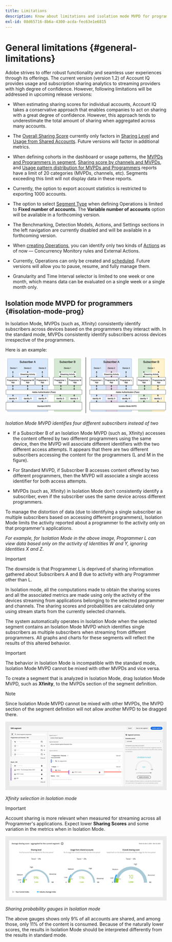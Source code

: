 ```yaml
---
title: Limitations
description: Know about limitations and isolation mode MVPD for programmers in Account IQ.
exl-id: 08d65716-8b6a-4300-acda-fec63e1e6815
---
```

# General limitations {#general-limitations}

Adobe strives to offer robust functionality and seamless user experiences through its offerings. The current version (version 1.2) of Account IQ provides usage and subscription sharing analytics to streaming providers with high degree of confidence. However, following limitations will be addressed in upcoming release versions:

* When estimating sharing scores for individual accounts, Account IQ takes a conservative approach that enables companies to act on sharing with a great degree of confidence. However, this approach tends to underestimate the total amount of sharing when aggregated across many accounts.

* The [Overall Sharing Score](/help/accountiq/data-panels.md#overall-sharing-score) currently only factors in [Sharing Level](/help/accountiq/data-panels.md#sharing-level) and [Usage from Shared Accounts](/help/accountiq/data-panels.md#usage-from-shared-accounts). Future versions will factor in additional metrics.

* When defining cohorts in the dashboard or usage patterns, the [MVPDs and Programmers in segment](/help/accountiq/data-panels.md#mvpds-programmers-segment), [Sharing score by channels and MVPDs](/help/accountiq/data-panels.md#sharin-score-by-channels-and-mvpds), and [Usage pattern distribution for MVPDs and Programmers](/help/accountiq/usage-patterns.md#usage-pattern-dis-mvpds-programmers) reports have a limit of 20 categories (MVPDs, channels, etc). Segments exceeding this limit will not display data in these reports.

* Currently, the option to export account statistics is restricted to exporting 1000 accounts.

* The option to select [Segment Type](#segment-type) when defining Operations is limited to **Fixed number of accounts**. The **Variable number of accounts** option will be available in a forthcoming version.

* The Benchmarking, Detection Models, Actions, and Settings sections in the left navigation are currently disabled and will be available in a forthcoming version.

* When [creating Operations](/help/accountiq/operations.md#create-new-operation), you can identify only two kinds of [Actions](/help/accountiq/operations.md#action) as of now — Concurrency Monitory rules and External Actions.

* Currently, Operations can only be created and [scheduled](/help/accountiq/operations.md#schedule). Future versions will allow you to pause, resume, and fully manage them.

* Granularity and Time Interval selector is limited to one week or one month, which means data can be evaluated on a single week or a single month only.

## Isolation mode MVPD for programmers {#isolation-mode-prog}

In Isolation Mode, MVPDs (such as, Xfinity) consistently identify subscribers across devices based on the programmers they interact with. In the standard mode, MVPDs consistently identify subscribers across devices irrespective of the programmers.

Here is an example:

![](assets/isolation-diff-new.png)

*Isolation Mode MVPD identifies four different subscribers instead of two*

* If a Subscriber B of an Isolation Mode MVPD (such as, Xfinity) accesses the content offered by two different programmers using the same device, then the MVPD will associate different identifiers with the two different access attempts. It appears that there are two different subscribers accessing the content for the programmers (L and M in the figure).

* For Standard MVPD, if Subscriber B accesses content offered by two different programmers, then the MVPD will associate a single access identifier for both access attempts. 

* MVPDs (such as, Xfinity) in Isolation Mode don't consistently identify a subscriber, even if the subscriber uses the same device across different programmers.

To manage the distortion of data (due to identifying a single subscriber as multiple subscribers based on accessing different programmers), Isolation Mode limits the activity reported about a programmer to the activity only on that programmer's applications. 

*For example, for Isolation Mode in the above image, Programmer L can view data based only on the activity of Identities W and Y, ignoring Identities X and Z*.

>[!IMPORTANT]
>
> The downside is that Programmer L is deprived of sharing information gathered about Subscribers A and B due to activity with any Programmer other than L.

In Isolation mode, all the computations made to obtain the sharing scores and all the associated metrics are made using only the activity of the devices streaming from applications belonging to the selected programmer and channels. The sharing scores and probabilities are calculated only using stream starts from the currently selected channels.

The system automatically operates in Isolation Mode when the selected segment contains an Isolation Mode MVPD which identifies single subscribers as multiple subscribers when streaming from different programmers. All graphs and charts for these segments will reflect the results of this altered behavior.

>[!IMPORTANT]
>
> The behavior in Isolation Mode is incompatible with the standard mode, Isolation Mode MVPD cannot be mixed with other MVPDs and vice versa.

To create a segment that is analyzed in Isolation Mode, drag Isolation Mode MVPD, such as **Xfinity**, to the MVPDs section of the segment definition. 

>[!NOTE]
>
> Since Isolation Mode MVPD cannot be mixed with other MVPDs, the MVPD section of the segment definition will not allow another MVPD to be dragged there.

![](assets/xfinity-in-segment.png)

*Xfinity selection in Isolation mode*

>[!IMPORTANT]
>
> Account sharing is more relevant when measured for streaming across all Programmer's applications. Expect lower **Sharing Scores** and some variation in the metrics when in Isolation Mode.

![](assets/aggregate-sharing-isolation.png)

*Sharing probability gauges in Isolation mode*

The above gauges shows only 9% of all accounts are shared, and among those, only 11% of the content is consumed. Because of the naturally lower scores, the results in Isolation Mode should be interpreted differently from the results in standard mode.

